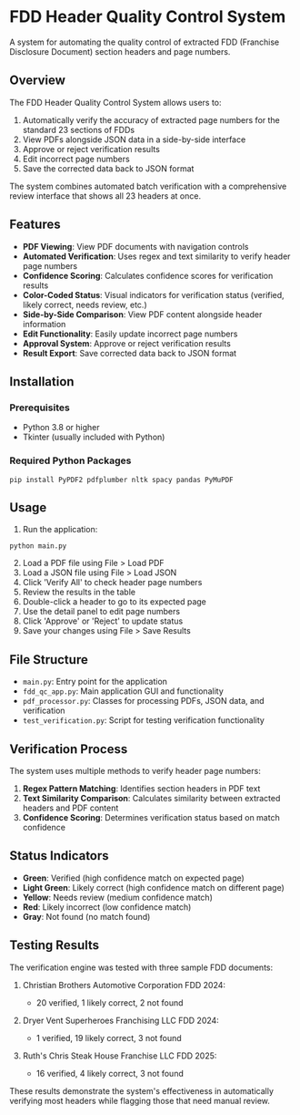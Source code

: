 # FDD Header Quality Control System

A system for automating the quality control of extracted FDD (Franchise Disclosure Document) section headers and page numbers.

## Overview

The FDD Header Quality Control System allows users to:

1. Automatically verify the accuracy of extracted page numbers for the standard 23 sections of FDDs
2. View PDFs alongside JSON data in a side-by-side interface
3. Approve or reject verification results
4. Edit incorrect page numbers
5. Save the corrected data back to JSON format

The system combines automated batch verification with a comprehensive review interface that shows all 23 headers at once.

## Features

- **PDF Viewing**: View PDF documents with navigation controls
- **Automated Verification**: Uses regex and text similarity to verify header page numbers
- **Confidence Scoring**: Calculates confidence scores for verification results
- **Color-Coded Status**: Visual indicators for verification status (verified, likely correct, needs review, etc.)
- **Side-by-Side Comparison**: View PDF content alongside header information
- **Edit Functionality**: Easily update incorrect page numbers
- **Approval System**: Approve or reject verification results
- **Result Export**: Save corrected data back to JSON format

## Installation

### Prerequisites

- Python 3.8 or higher
- Tkinter (usually included with Python)

### Required Python Packages

```
pip install PyPDF2 pdfplumber nltk spacy pandas PyMuPDF
```

## Usage

1. Run the application:

```
python main.py
```

2. Load a PDF file using File > Load PDF
3. Load a JSON file using File > Load JSON
4. Click 'Verify All' to check header page numbers
5. Review the results in the table
6. Double-click a header to go to its expected page
7. Use the detail panel to edit page numbers
8. Click 'Approve' or 'Reject' to update status
9. Save your changes using File > Save Results

## File Structure

- `main.py`: Entry point for the application
- `fdd_qc_app.py`: Main application GUI and functionality
- `pdf_processor.py`: Classes for processing PDFs, JSON data, and verification
- `test_verification.py`: Script for testing verification functionality

## Verification Process

The system uses multiple methods to verify header page numbers:

1. **Regex Pattern Matching**: Identifies section headers in PDF text
2. **Text Similarity Comparison**: Calculates similarity between extracted headers and PDF content
3. **Confidence Scoring**: Determines verification status based on match confidence

## Status Indicators

- **Green**: Verified (high confidence match on expected page)
- **Light Green**: Likely correct (high confidence match on different page)
- **Yellow**: Needs review (medium confidence match)
- **Red**: Likely incorrect (low confidence match)
- **Gray**: Not found (no match found)

## Testing Results

The verification engine was tested with three sample FDD documents:

1. Christian Brothers Automotive Corporation FDD 2024:
   - 20 verified, 1 likely correct, 2 not found

2. Dryer Vent Superheroes Franchising LLC FDD 2024:
   - 1 verified, 19 likely correct, 3 not found

3. Ruth's Chris Steak House Franchise LLC FDD 2025:
   - 16 verified, 4 likely correct, 3 not found

These results demonstrate the system's effectiveness in automatically verifying most headers while flagging those that need manual review.
